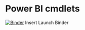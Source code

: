# Power BI cmdlets

[![Binder](https://mybinder.org/badge_logo.svg)](https://mybinder.org/v2/gh/itsnotaboutthecell/PowerBI-cmdlets/master?urlpath=lab)
Insert Launch Binder
